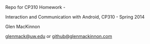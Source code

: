 Repo for CP310 Homework - 

Interaction and Communication with Android, CP310 - Spring 2014


Glen MacKinnon

glenmack@uw.edu   or github@glenmackinnon.com



